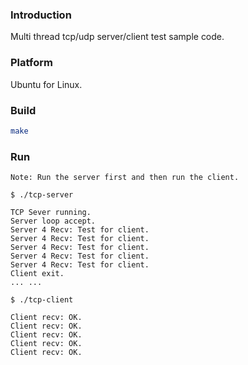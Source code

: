 ### Introduction

Multi thread tcp/udp server/client test sample code.


### Platform

Ubuntu for Linux.


### Build

```bash
make
```


### Run

`Note: Run the server first and then run the client.`

```console
$ ./tcp-server

TCP Sever running.
Server loop accept.
Server 4 Recv: Test for client.
Server 4 Recv: Test for client.
Server 4 Recv: Test for client.
Server 4 Recv: Test for client.
Server 4 Recv: Test for client.
Client exit.
... ...
```

```console
$ ./tcp-client

Client recv: OK.
Client recv: OK.
Client recv: OK.
Client recv: OK.
Client recv: OK.
```
